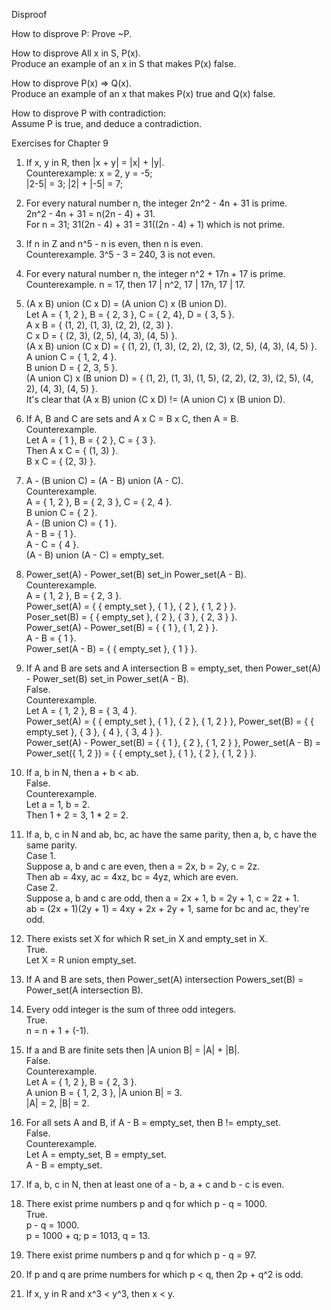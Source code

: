 Disproof

How to disprove P: Prove ~P.     


How to disprove All x in S, P(x).      
Produce an example of an x in S that makes P(x) false.     


How to disprove P(x) => Q(x).      
Produce an example of an x that makes P(x) true and Q(x) false.      


How to disprove P with contradiction:      
Assume P is true, and deduce a contradiction.      



Exercises for Chapter 9      


1. If x, y in R, then |x + y| = |x| + |y|.     
Counterexample: x = 2, y = -5;      
|2-5| = 3; |2| + |-5| = 7;      



2. For every natural number n, the integer 2n^2 - 4n + 31 is prime.      
2n^2 - 4n + 31 = n(2n - 4) + 31.      
For n = 31; 31(2n - 4) + 31 = 31((2n - 4) + 1) which is not prime.      



3. If n in Z and n^5 - n is even, then n is even.     
Counterexample. 3^5 - 3 = 240, 3 is not even.     


4. For every natural number n, the integer n^2 + 17n + 17 is prime.     
Counterexample. n = 17, then 17 | n^2, 17 | 17n, 17 | 17.      


5. (A x B) union (C x D) = (A union C) x (B union D).     
Let A = { 1, 2 }, B = { 2, 3 }, C = { 2, 4}, D = { 3, 5 }.      
A x B = { (1, 2), (1, 3), (2, 2), (2, 3) }.     
C x D = { (2, 3), (2, 5), (4, 3), (4, 5) }.      
(A x B) union (C x D) = { (1, 2), (1, 3), (2, 2), (2, 3), (2, 5), (4, 3), (4, 5) }.     
A union C = { 1, 2, 4 }.     
B union D = { 2, 3, 5 }.      
(A union C) x (B union D) = { (1, 2), (1, 3), (1, 5), (2, 2), (2, 3), (2, 5), (4, 2), (4, 3), (4, 5) }.     
It's clear that (A x B) union (C x D) != (A union C) x (B union D).     


7. If A, B and C are sets and A x C = B x C, then A = B.     
Counterexample.     
Let A = { 1 }, B = { 2 }, C = { 3 }.     
Then A x C = { (1, 3) }.     
B x C = { (2, 3) }.     



8. A - (B union C) = (A - B) union (A - C).     
Counterexample.      
A = { 1, 2 }, B = { 2, 3 }, C = { 2, 4 }.    
B union C = { 2 }.     
A - (B union C) = { 1 }.     
A - B = { 1 }.     
A - C = { 4 }.     
(A - B) union (A - C) = empty_set.    



9. Power_set(A) - Power_set(B) set_in Power_set(A - B).     
Counterexample.     
A = { 1, 2 }, B = { 2, 3 }.     
Power_set(A) = { { empty_set }, { 1 }, { 2 }, { 1, 2 } }.    
Poser_set(B) = { { empty_set }, { 2 }, { 3 }, { 2, 3 } }.     
Power_set(A) - Power_set(B) = { { 1 }, { 1, 2 } }.    
A - B = { 1 }.    
Power_set(A - B) = { { empty_set }, { 1 } }.     



10. If A and B are sets and A intersection B = empty_set, then Power_set(A) - Power_set(B) set_in Power_set(A - B).     
False.     
Counterexample.     
Let A = { 1, 2 }, B = { 3, 4 }.     
Power_set(A) = { { empty_set }, { 1 }, { 2 }, { 1, 2 } }, Power_set(B) = { { empty_set }, { 3 }, { 4 }, { 3, 4 } }.     
Power_set(A) - Power_set(B) = { { 1 }, { 2 }, { 1, 2 } }, Power_set(A - B) = Power_set({ 1, 2 }) = { { empty_set }, { 1 }, { 2 }, { 1, 2 } }.    



11. If a, b in N, then a + b < ab.     
False.     
Counterexample.     
Let a = 1, b = 2.     
Then 1 + 2 = 3, 1 * 2 = 2.     



12. If a, b, c in N and ab, bc, ac have the same parity, then a, b, c have the same parity.     
Case 1.      
Suppose a, b and c are even, then a = 2x, b = 2y, c = 2z.     
Then ab = 4xy, ac = 4xz, bc = 4yz, which are even.     
Case 2.      
Suppose a, b and c are odd, then a = 2x + 1, b = 2y + 1, c = 2z + 1.     
ab = (2x + 1)(2y + 1) = 4xy + 2x + 2y + 1, same for bc and ac, they're odd.     



13. There exists set X for which R set_in X and empty_set in X.     
True.     
Let X = R union empty_set.      



14. If A and B are sets, then Power_set(A) intersection Powers_set(B) = Power_set(A intersection B).      



15. Every odd integer is the sum of three odd integers.     
True.     
n = n + 1 + (-1).      



16. If a and B are finite sets then |A union B| = |A| + |B|.      
False.     
Counterexample.      
Let A = { 1, 2 }, B = { 2, 3 }.      
A union B = { 1, 2, 3 }, |A union B| = 3.      
|A| = 2, |B| = 2.     



17. For all sets A and B, if A - B = empty_set, then B != empty_set.      
False.      
Counterexample.      
Let A = empty_set, B = empty_set.      
A - B = empty_set.      



18. If a, b, c in N, then at least one of a - b, a + c and b - c is even.      



20. There exist prime numbers p and q for which p - q = 1000.     
True.     
p - q = 1000.     
p = 1000 + q;
p = 1013, q = 13.      


21. There exist prime numbers p and q for which p - q = 97.      



22. If p and q are prime numbers for which p < q, then 2p + q^2 is odd.     



23. If x, y in R and x^3 < y^3, then x < y.     
